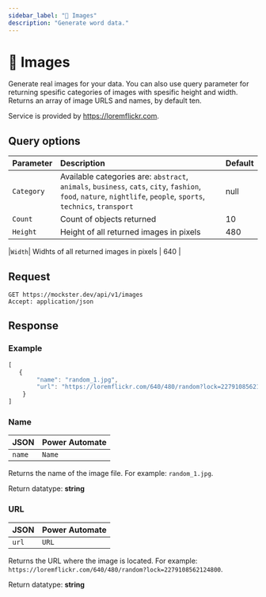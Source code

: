 ```yaml
---
sidebar_label: "🌆 Images"
description: "Generate word data."
---
```


# 🌆 Images

Generate real images for your data. You can also use query parameter for returning spesific categories of images with spesific height and width. Returns an array of image URLS and names, by default ten. 

Service is provided by https://loremflickr.com. 

## Query options

|Parameter|Description|Default|
|---------|:---------|---------|
|`Category`| Available categories are: `abstract`, `animals`, `business`, `cats`, `city`, `fashion`, `food`, `nature`, `nightlife`, `people`, `sports`, `technics`, `transport` | null |
|`Count`| Count of objects returned | 10 |
|`Height`| Height of all returned images in pixels | 480 |

|`Width`| Widhts of all returned images in pixels | 640 |

## Request

```http title="HTTP"
GET https://mockster.dev/api/v1/images
Accept: application/json  
```

## Response 

### Example 

```jsx title="JSON"
[
   {
        "name": "random_1.jpg",
        "url": "https://loremflickr.com/640/480/random?lock=2279108562124800"
    }
]
```

### Name

|JSON|Power Automate|
|:---------|:---------|
`name`|`Name`

Returns the name of the image file. For example: `random_1.jpg`.

Return datatype: **string**

### URL

|JSON|Power Automate|
|:---------|:---------|
`url`|`URL`

Returns the URL where the image is located. For example: `https://loremflickr.com/640/480/random?lock=2279108562124800`.

Return datatype: **string**